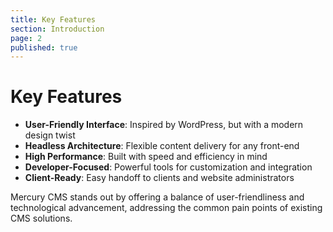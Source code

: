 ```yaml
---
title: Key Features
section: Introduction
page: 2
published: true
---
```


# Key Features

- **User-Friendly Interface**: Inspired by WordPress, but with a modern design twist
- **Headless Architecture**: Flexible content delivery for any front-end
- **High Performance**: Built with speed and efficiency in mind
- **Developer-Focused**: Powerful tools for customization and integration
- **Client-Ready**: Easy handoff to clients and website administrators

Mercury CMS stands out by offering a balance of user-friendliness and technological advancement, addressing the common pain points of existing CMS solutions.
